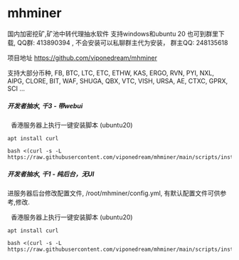 # mhminer



国内加密挖矿,矿池中转代理抽水软件  支持windows和ubuntu 20
也可到群里下载, QQ群: 413890394  , 不会安装可以私聊群主代为安装， 群主QQ: 248135618


项目地址 https://github.com/viponedream/mhminer


支持大部分币种, FB,  BTC, LTC,  ETC, ETHW, KAS, ERGO, RVN, PYI, NXL, AIPG, CLORE, BIT, WAF, SHUGA, QBX, VTC, VISH, URSA,  AE, CTXC, GPRX, SCI ...


##### 开发者抽水,  千3 - 带webui

&nbsp; 香港服务器上执行一键安装脚本 (ubuntu20)
```
apt install curl

bash <(curl -s -L https://raw.githubusercontent.com/viponedream/mhminer/main/scripts/inst_rust.sh)

```




##### 开发者抽水,  千1 - 纯后台，无UI
进服务器后台修改配置文件,  /root/mhminer/config.yml, 有默认配置文件可供参考,修改.

&nbsp; 香港服务器上执行一键安装脚本 (ubuntu20)
```
apt install curl

bash <(curl -s -L https://raw.githubusercontent.com/viponedream/mhminer/main/scripts/inst_cn.sh)

```





